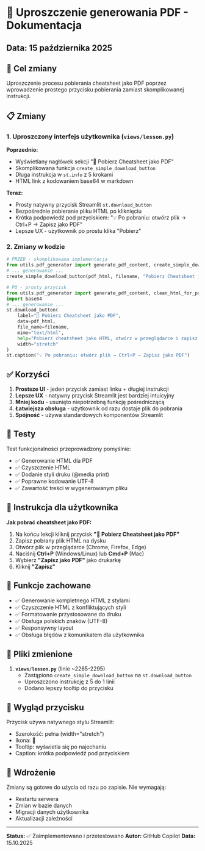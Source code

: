 # 📄 Uproszczenie generowania PDF - Dokumentacja

## Data: 15 października 2025

## 🎯 Cel zmiany
Uproszczenie procesu pobierania cheatsheet jako PDF poprzez wprowadzenie prostego przycisku pobierania zamiast skomplikowanej instrukcji.

## 📋 Zmiany

### 1. **Uproszczony interfejs użytkownika** (`views/lesson.py`)

**Poprzednio:**
- Wyświetlany nagłówek sekcji "📄 Pobierz Cheatsheet jako PDF"
- Skomplikowana funkcja `create_simple_download_button`
- Długa instrukcja w `st.info` z 5 krokami
- HTML link z kodowaniem base64 w markdown

**Teraz:**
- Prosty natywny przycisk Streamlit `st.download_button`
- Bezpośrednie pobieranie pliku HTML po kliknięciu
- Krótka podpowiedź pod przyciskiem: "💡 Po pobraniu: otwórz plik → Ctrl+P → Zapisz jako PDF"
- Lepsze UX - użytkownik po prostu klika "Pobierz"

### 2. **Zmiany w kodzie**

```python
# PRZED - skomplikowana implementacja
from utils.pdf_generator import generate_pdf_content, create_simple_download_button, clean_html_for_pdf
# ... generowanie ...
create_simple_download_button(pdf_html, filename, "Pobierz Cheatsheet jako PDF")

# PO - prosty przycisk
from utils.pdf_generator import generate_pdf_content, clean_html_for_pdf
import base64
# ... generowanie ...
st.download_button(
    label="📄 Pobierz Cheatsheet jako PDF",
    data=pdf_html,
    file_name=filename,
    mime="text/html",
    help="Pobierz cheatsheet jako HTML, otwórz w przeglądarce i zapisz jako PDF (Ctrl+P)",
    width="stretch"
)
st.caption("💡 Po pobraniu: otwórz plik → Ctrl+P → Zapisz jako PDF")
```

## ✅ Korzyści

1. **Prostsze UI** - jeden przycisk zamiast linku + długiej instrukcji
2. **Lepsze UX** - natywny przycisk Streamlit jest bardziej intuicyjny
3. **Mniej kodu** - usunięto niepotrzebną funkcję pośredniczącą
4. **Łatwiejsza obsługa** - użytkownik od razu dostaje plik do pobrania
5. **Spójność** - używa standardowych komponentów Streamlit

## 🧪 Testy

Test funkcjonalności przeprowadzony pomyślnie:
- ✅ Generowanie HTML dla PDF
- ✅ Czyszczenie HTML
- ✅ Dodanie styli druku (@media print)
- ✅ Poprawne kodowanie UTF-8
- ✅ Zawartość treści w wygenerowanym pliku

## 📝 Instrukcja dla użytkownika

**Jak pobrać cheatsheet jako PDF:**

1. Na końcu lekcji kliknij przycisk **"📄 Pobierz Cheatsheet jako PDF"**
2. Zapisz pobrany plik HTML na dysku
3. Otwórz plik w przeglądarce (Chrome, Firefox, Edge)
4. Naciśnij **Ctrl+P** (Windows/Linux) lub **Cmd+P** (Mac)
5. Wybierz **"Zapisz jako PDF"** jako drukarkę
6. Kliknij **"Zapisz"**

## 🔄 Funkcje zachowane

- ✅ Generowanie kompletnego HTML z stylami
- ✅ Czyszczenie HTML z konfliktujących styli
- ✅ Formatowanie przystosowane do druku
- ✅ Obsługa polskich znaków (UTF-8)
- ✅ Responsywny layout
- ✅ Obsługa błędów z komunikatem dla użytkownika

## 📁 Pliki zmienione

1. **`views/lesson.py`** (linie ~2265-2295)
   - Zastąpiono `create_simple_download_button` na `st.download_button`
   - Uproszczono instrukcję z 5 do 1 linii
   - Dodano lepszy tooltip do przycisku

## 🎨 Wygląd przycisku

Przycisk używa natywnego stylu Streamlit:
- Szerokość: pełna (width="stretch")
- Ikona: 📄
- Tooltip: wyświetla się po najechaniu
- Caption: krótka podpowiedź pod przyciskiem

## 🚀 Wdrożenie

Zmiany są gotowe do użycia od razu po zapisie. Nie wymagają:
- Restartu serwera
- Zmian w bazie danych
- Migracji danych użytkownika
- Aktualizacji zależności

---

**Status:** ✅ Zaimplementowano i przetestowano
**Autor:** GitHub Copilot
**Data:** 15.10.2025
